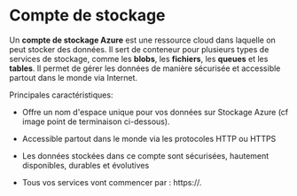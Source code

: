 # Compte de stockage
Un **compte de stockage Azure** est une ressource cloud dans laquelle on peut stocker des données. Il sert de conteneur pour plusieurs types de services de stockage, comme les **blobs**, les **fichiers**, les **queues** et les **tables**. Il permet de gérer les données de manière sécurisée et accessible partout dans le monde via Internet.

Principales caractéristiques:

- Offre un nom d'espace unique pour vos données sur Stockage Azure (cf image point de terminaison ci-dessous).
    
- Accessible partout dans le monde via les protocoles HTTP ou HTTPS
    
- Les données stockées dans ce compte sont sécurisées, hautement disponibles, durables et évolutives
    
- Tous vos services vont commencer par : https://<storage-account-name>.
